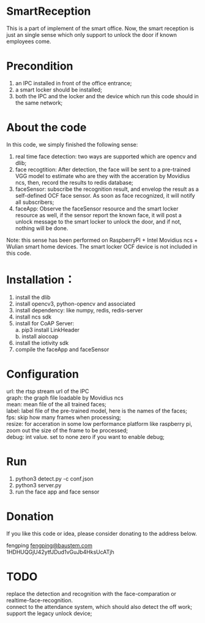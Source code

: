 SmartReception
=====================================================
This is a part of implement of the smart office. Now, the smart reception is just an single sense which only support to unlock the door if known employees come.

# Precondition
1. an IPC installed in front of the office entrance;  
2. a smart locker should be installed;  
3. both the IPC and the locker and the device which run this code should in the same network;  

# About the code
In this code, we simply finished the following sense:  
1. real time face detection: two ways are supported which are opencv and dlib;  
2. face recogtition: After detection, the face will be sent to a pre-trained VGG model to estimate who are they with the acceration by Movidius ncs,
then, record the results to redis database;  
3. faceSensor: subscribe the recognition result, and envelop the result as a self-defined OCF face sensor. As soon as face recognized, it will notify all subscribers;  
4. faceApp: Observe the faceSensor resource and the smart locker resource as well, if the sensor report the known face, it will post a unlock message to the smart locker
to unlock the door, and if not, nothing will be done.  

Note: this sense has been performed on RaspberryPI + Intel Movidius ncs + Wulian smart home devices. The smart locker OCF device is not included in this code.

# Installation：
1. install the dlib  
2. install opencv3, python-opencv and associated  
3. install dependency: like numpy, redis, redis-server  
4. install ncs sdk  
5. install for CoAP Server:  
    a. pip3 install LinkHeader  
    b. install aiocoap  
6. install the iotivity sdk  
7. compile the faceApp and faceSensor  

# Configuration
url: the rtsp stream url of the IPC  
graph: the graph file loadable by Movidius ncs  
mean: mean file of the all trained faces;  
label: label file of the pre-trained model, here is the names of the faces;  
fps: skip how many frames when processing;  
resize: for acceration in some low performance platform like raspberry pi, zoom out the size of the frame to be processed;  
debug: int value. set to none zero if you want to enable debug;  

# Run
1. python3 detect.py -c conf.json  
2. python3 server.py  
3. run the face app and face sensor  

# Donation
If you like this code or idea, please consider donating to the
address below.

fengping <fengping@baustem.com>  
1HDHUQGjU42ytfJDud1vGuJb4HksUcATjh

# TODO
replace the detection and recognition with the face-comparation or realtime-face-recognition.  
connect to the attendance system, which should also detect the off work;  
support the legacy unlock device;




